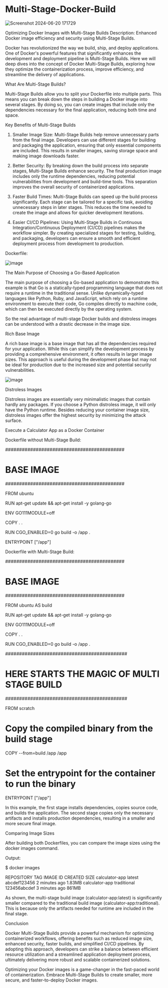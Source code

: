 # Multi-Stage-Docker-Build
![Screenshot 2024-06-20 171729](https://github.com/shivanii1702/Multi-Stage-Docker-Build/assets/91375420/fb60c05f-c15d-4952-b0c8-83732b95a05a)


Optimizing Docker Images with Multi-Stage Builds Description: Enhanced Docker image efficiency and security using Multi-Stage Builds.

Docker has revolutionized the way we build, ship, and deploy applications. One of Docker's powerful features that significantly enhances the development and deployment pipeline is Multi-Stage Builds. 
Here we will deep dives into the concept of Docker Multi-Stage Builds, exploring how they optimize the containerization process, improve efficiency, and streamline the delivery of applications.

What Are Multi-Stage Builds?

Multi-Stage Builds allow you to split your Dockerfile into multiple parts. This means you can break down the steps in building a Docker image into several stages. By doing so, you can create images that include only the dependencies necessary for the final application, reducing both time and space.

Key Benefits of Multi-Stage Builds

1. Smaller Image Size: Multi-Stage Builds help remove unnecessary parts from the final image. Developers can use different stages for building and packaging the application, ensuring that only essential components are included. This results in smaller images, saving storage space and making image downloads faster.

2. Better Security: By breaking down the build process into separate stages, Multi-Stage Builds enhance security. The final production image includes only the runtime dependencies, reducing potential vulnerabilities from development and build-time tools. This separation improves the overall security of containerized applications.

3. Faster Build Times: Multi-Stage Builds can speed up the build process significantly. Each stage can be tailored for a specific task, avoiding unnecessary steps in later stages. This reduces the time needed to create the image and allows for quicker development iterations.

4. Easier CI/CD Pipelines: Using Multi-Stage Builds in Continuous Integration/Continuous Deployment (CI/CD) pipelines makes the workflow simpler. By creating specialized stages for testing, building, and packaging, developers can ensure a smooth and efficient deployment process from development to production.

Dockerfile:

![image](https://github.com/shivanii1702/Multi-Stage-Docker-Build/assets/91375420/ed825053-f114-497c-9888-57635b249187)


The Main Purpose of Choosing a Go-Based Application

The main purpose of choosing a Go-based application to demonstrate this example is that Go is a statically-typed programming language that does not require a runtime in the traditional sense. Unlike dynamically-typed languages like Python, Ruby, and JavaScript, which rely on a runtime environment to execute their code, Go compiles directly to machine code, which can then be executed directly by the operating system.

So the real advantage of multi-stage Docker builds and distroless images can be understood with a drastic decrease in the image size.

Rich Base Image

A rich base image is a base image that has all the dependencies required for your application. While this can simplify the development process by providing a comprehensive environment, it often results in larger image sizes. This approach is useful during the development phase but may not be ideal for production due to the increased size and potential security vulnerabilities.

![image](https://github.com/shivanii1702/Multi-Stage-Docker-Build/assets/91375420/01ddce15-d83f-46cb-98a3-51d44cc64018)


Distroless Images

Distroless images are essentially very minimalistic images that contain hardly any packages. If you choose a Python distroless image, it will only have the Python runtime. Besides reducing your container image size, distroless images offer the highest security by minimizing the attack surface.

Execute a Calculator App as a Docker Container

Dockerfile without Multi-Stage Build:

###########################################
# BASE IMAGE
###########################################

FROM ubuntu

RUN apt-get update && apt-get install -y golang-go

ENV GO111MODULE=off

COPY . .

RUN CGO_ENABLED=0 go build -o /app .

ENTRYPOINT ["/app"]

Dockerfile with Multi-Stage Build:

###########################################
# BASE IMAGE
###########################################

FROM ubuntu AS build

RUN apt-get update && apt-get install -y golang-go

ENV GO111MODULE=off

COPY . .

RUN CGO_ENABLED=0 go build -o /app .

############################################
# HERE STARTS THE MAGIC OF MULTI STAGE BUILD
############################################

FROM scratch

# Copy the compiled binary from the build stage
COPY --from=build /app /app

# Set the entrypoint for the container to run the binary
ENTRYPOINT ["/app"]

In this example, the first stage installs dependencies, copies source code, and builds the application. The second stage copies only the necessary artifacts and installs production dependencies, resulting in a smaller and more secure final image.

Comparing Image Sizes

After building both Dockerfiles, you can compare the image sizes using the docker images command.

Output:

$ docker images

REPOSITORY          TAG                 IMAGE ID            CREATED             SIZE
calculator-app      latest              abcdef123456        2 minutes ago       1.83MB
calculator-app      traditional         123456abcdef        3 minutes ago       861MB

As shown, the multi-stage build image (calculator-app:latest) is significantly smaller compared to the traditional build image (calculator-app:traditional). This is because only the artifacts needed for runtime are included in the final stage.

Conclusion

Docker Multi-Stage Builds provide a powerful mechanism for optimizing containerized workflows, offering benefits such as reduced image size, enhanced security, faster builds, and simplified CI/CD pipelines. By adopting this approach, developers can strike a balance between efficient resource utilization and a streamlined application deployment process, ultimately delivering more robust and scalable containerized solutions.

Optimizing your Docker images is a game-changer in the fast-paced world of containerization. Embrace Multi-Stage Builds to create smaller, more secure, and faster-to-deploy Docker images.
